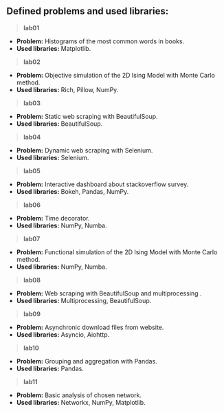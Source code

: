 ## **Defined problems and used libraries:**

> **lab01**
  - **Problem:** Histograms of the most common words in books.
  - **Used libraries:** Matplotlib.
> **lab02**
  - **Problem:** Objective simulation of the 2D Ising Model with Monte Carlo method.
  - **Used libraries:** Rich, Pillow, NumPy.
> **lab03**
  - **Problem:** Static web scraping with BeautifulSoup.
  - **Used libraries:** BeautifulSoup.
> **lab04**
  - **Problem:** Dynamic web scraping with Selenium.
  - **Used libraries:** Selenium.
> **lab05**
  - **Problem:** Interactive dashboard about stackoverflow survey.
  - **Used libraries:** Bokeh, Pandas, NumPy.
> **lab06**
  - **Problem:** Time decorator.
  - **Used libraries:** NumPy, Numba.
> **lab07**
  - **Problem:** Functional simulation of the 2D Ising Model with Monte Carlo method.
  - **Used libraries:** NumPy, Numba.
> **lab08**
  - **Problem:** Web scraping with BeautifulSoup and multiprocessing .
  - **Used libraries:** Multiprocessing, BeautifulSoup.
> **lab09**
  - **Problem:** Asynchronic download files from website.
  - **Used libraries:** Asyncio, Aiohttp.
> **lab10**
  - **Problem:** Grouping and aggregation with Pandas.
  - **Used libraries:** Pandas.
> **lab11**
  - **Problem:** Basic analysis of chosen network.
  - **Used libraries:** Networkx, NumPy, Matplotlib.